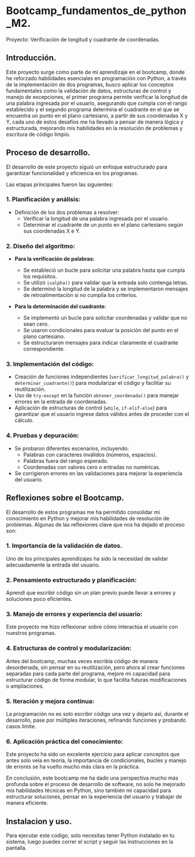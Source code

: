 # Bootcamp_fundamentos_de_python_M2.
Proyecto: Verificación de longitud y cuadrante de coordenadas.

## Introducción.
Este proyecto surge como parte de mi aprendizaje en el bootcamp, donde he reforzado habilidades esenciales en programación con Python, a través de la implementación de dos programas, busco aplicar los conceptos fundamentales como la validación de datos, estructuras de control y manejo de excepciones, el primer programa permite verificar la longitud de una palabra ingresada por el usuario, asegurando que cumpla con el rango establecido y el segundo programa determina el cuadrante en el que se encuentra un punto en el plano cartesiano, a partir de sus coordenadas X y Y, cada uno de estos desafíos me ha llevado a pensar de manera lógica y estructurada, mejorando mis habilidades en la resolución de problemas y escritura de código limpio.

## Proceso de desarrollo.
El desarrollo de este proyecto siguió un enfoque estructurado para garantizar funcionalidad y eficiencia en los programas. 

Las etapas principales fueron las siguientes:

### 1. Planificación y análisis:
- Definición de los dos problemas a resolver:
  - Verificar la longitud de una palabra ingresada por el usuario.
  - Determinar el cuadrante de un punto en el plano cartesiano según sus coordenadas X e Y.

### 2. Diseño del algoritmo:
- **Para la verificación de palabras:**
  - Se estableció un bucle para solicitar una palabra hasta que cumpla los requisitos.
  - Se utilizó `isalpha()` para validar que la entrada solo contenga letras.
  - Se determinó la longitud de la palabra y se implementaron mensajes de retroalimentación si no cumplía los criterios.

- **Para la determinación del cuadrante:**
  - Se implementó un bucle para solicitar coordenadas y validar que no sean cero.
  - Se usaron condicionales para evaluar la posición del punto en el plano cartesiano.
  - Se estructuraron mensajes para indicar claramente el cuadrante correspondiente.

### 3. Implementación del código:
- Creación de funciones independientes (`verificar_longitud_palabra()` y `determinar_cuadrante()`) para modularizar el código y facilitar su reutilización.
- Uso de `try-except` en la función `obtener_coordenada()` para manejar errores en la entrada de coordenadas.
- Aplicación de estructuras de control (`while`, `if-elif-else`) para garantizar que el usuario ingrese datos válidos antes de proceder con el cálculo.

### 4. Pruebas y depuración:
- Se probaron diferentes escenarios, incluyendo:
  - Palabras con caracteres inválidos (números, espacios).
  - Palabras fuera del rango esperado.
  - Coordenadas con valores cero o entradas no numéricas.
- Se corrigieron errores en las validaciones para mejorar la experiencia del usuario.

## Reflexiones sobre el Bootcamp.
El desarrollo de estos programas me ha permitido consolidar mi conocimiento en Python y mejorar mis habilidades de resolución de problemas. 
Algunas de las reflexiones clave que nos ha dejado el proceso son:

### 1. **Importancia de la validación de datos.**
Uno de los principales aprendizajes ha sido la necesidad de validar adecuadamente la entrada del usuario.

### 2. **Pensamiento estructurado y planificación:**
Aprendi que escribir código sin un plan previo puede llevar a errores y soluciones poco eficientes.

### 3. **Manejo de errores y experiencia del usuario:**
Este proyecto me hizo reflexionar sobre cómo interactúa el usuario con nuestros programas.

### 4. **Estructuras de control y modularización:**
Antes del bootcamp, muchas veces escribía código de manera desordenada, sin pensar en su reutilización, pero ahora al crear funciones separadas para cada parte del programa, mejore mi capacidad para estructurar código de forma modular, lo que facilita futuras modificaciones o ampliaciones.

### 5. **Iteración y mejora continua:**
La programación no es solo escribir código una vez y dejarlo así, durante el desarrollo, pase por múltiples iteraciones, refinando funciones y probando casos límite.

### 6. **Aplicación práctica del conocimiento:**
Este proyecto ha sido un excelente ejercicio para aplicar conceptos que antes solo veía en teoría, la importancia de condicionales, bucles y manejo de errores se ha vuelto mucho más clara en la práctica.

En conclusión, este bootcamp me ha dado una perspectiva mucho más profunda sobre el proceso de desarrollo de software, no solo he mejorado mis habilidades técnicas en Python, sino también mi capacidad para estructurar soluciones, pensar en la experiencia del usuario y trabajar de manera eficiente.

## Instalacion y uso.
Para ejecutar este codigo, solo necesitas tener Python instalado en tu sistema, luego puedes correr el script y seguir las instrucciones en la pantalla.
